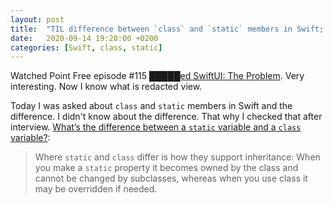 ```yaml
---
layout: post
title:  "TIL difference between `class` and `static` members in Swift; what is redacted view"
date:   2020-09-14 19:20:00 +0200
categories: [Swift, class, static]
---
```

Watched Point Free episode #115 [█████ed SwiftUI: The Problem](https://www.pointfree.co/episodes/ep115-redacted-swiftui-the-problem). Very interesting. Now I know what is redacted view.

Today I was asked about `class` and `static` members in Swift and the difference. I didn't know about the difference. That why I checked that after interview. [What’s the difference between a `static` variable and a `class` variable?](https://www.hackingwithswift.com/example-code/language/whats-the-difference-between-a-static-variable-and-a-class-variable):

> Where `static` and `class` differ is how they support inheritance: When you make a `static` property it becomes owned by the class and cannot be changed by subclasses, whereas when you use class it may be overridden if needed.
